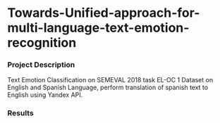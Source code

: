 # Towards-Unified-approach-for-multi-language-text-emotion-recognition

### Project Description
Text Emotion Classification on SEMEVAL 2018 task EL-OC 1 Dataset on English and Spanish Language, perform translation of spanish text to English using Yandex API.


### Results
